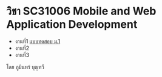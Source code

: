 <html>
  <body>
    <h1>วิชา SC31006 Mobile and Web Application Development</h1>
    <ul>
      <li>งานที่1 <a href="work1.html">แบบทดสอบ ม.1</a></li>
      <li>งานที่2</li>
      <li>งานที่3</li>
    </ul>
    <div class="footer">โดย ภูมินทร์ บุญทวี</div>
  </body>
</html>
